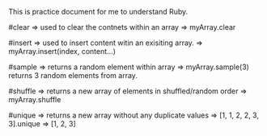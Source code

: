 This is practice document for me to understand Ruby.

<!-- More Array Methods in Ruby... -->

#clear => used to clear the contnets within an array => myArray.clear

#insert => used to insert content witin an exisiting array. => myArray.insert(index, content...)

#sample => returns a random element within array => myArray.sample(3) returns 3 random elements from array.

#shuffle => returns a new array of elements in shuffled/random order => myArray.shuffle

#unique => returns a new array without any duplicate values => [1, 1, 2, 2, 3, 3].unique => [1, 2, 3]
